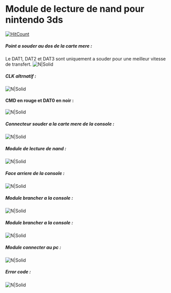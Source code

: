 # Module de lecture de nand pour nintendo 3ds

[![HitCount](http://hits.dwyl.io/SegFault42/https://github.com/SegFault42/3ds_nand_validator.svg)](http://hits.dwyl.io/SegFault42/https://github.com/SegFault42/3ds_nand_validator)

##### Point a souder au dos de la carte mere :
Le DAT1, DAT2 et DAT3 sont uniquement a souder pour une meilleur vitesse de transfert.
![N|Solid](https://github.com/SegFault42/3ds_memory_dump/blob/master/images/pinout_for_soldering.jpg?raw=true)

##### CLK altrnatif :
![N|Solid](https://github.com/SegFault42/3ds_memory_dump/blob/master/images/alternate_clk.jpg?raw=true)

#### CMD en rouge et DAT0 en noir :
![N|Solid](https://github.com/SegFault42/3ds_memory_dump/blob/master/images/DAT0%20and%20CMD.jpg?raw=true)

##### Connecteur souder a la carte mere de la console :
![N|Solid](https://github.com/SegFault42/3ds_memory_dump/blob/master/images/pinout%20motherboard.jpg?raw=true)

##### Module de lecture de nand :
![N|Solid](https://github.com/SegFault42/3ds_memory_dump/blob/master/images/pinout%20sd_reader.jpg?raw=true)

##### Face arriere de la console :
![N|Solid](https://github.com/SegFault42/3ds_memory_dump/blob/master/images/back%203ds%20view.jpg?raw=true)

##### Module brancher a la console :
![N|Solid](https://github.com/SegFault42/3ds_memory_dump/blob/master/images/module_connected_front.JPG?raw=true)

##### Module brancher a la console :
![N|Solid](https://github.com/SegFault42/3ds_memory_dump/blob/master/images/module_connected_back.JPG?raw=true)

##### Module connecter au pc :
![N|Solid](https://github.com/SegFault42/3ds_memory_dump/blob/master/images/dump_nand.JPG?raw=true)

##### Error code :
![N|Solid](https://github.com/SegFault42/3ds_memory_dump/blob/master/images/error_code.JPG?raw=true)
